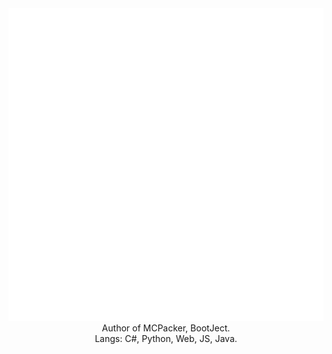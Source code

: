 <div align="center"><img src="main.svg" width="700" height="500"></div>

<div align="center">Author of MCPacker, BootJect.</div>
<div align="center">Langs: C#, Python, Web, JS, Java.</div>
